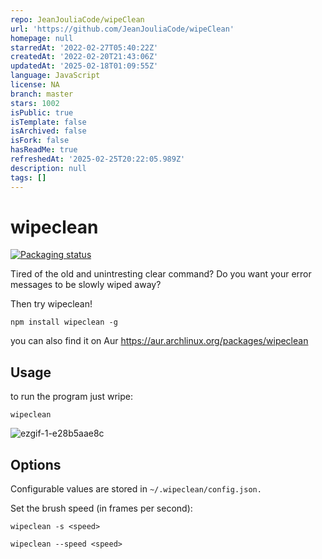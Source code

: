 ```yaml
---
repo: JeanJouliaCode/wipeClean
url: 'https://github.com/JeanJouliaCode/wipeClean'
homepage: null
starredAt: '2022-02-27T05:40:22Z'
createdAt: '2022-02-20T21:43:06Z'
updatedAt: '2025-02-18T01:09:55Z'
language: JavaScript
license: NA
branch: master
stars: 1002
isPublic: true
isTemplate: false
isArchived: false
isFork: false
hasReadMe: true
refreshedAt: '2025-02-25T20:22:05.989Z'
description: null
tags: []
---
```


# wipeclean
[![Packaging status](https://repology.org/badge/tiny-repos/wipeclean.svg)](https://repology.org/project/wipeclean/versions)

Tired of the old and unintresting clear command?
Do you want your error messages to be slowly wiped away?

Then try wipeclean!

`npm install wipeclean -g`

you can also find it on Aur
https://aur.archlinux.org/packages/wipeclean

## Usage

to run the program just wripe: 

`wipeclean`

![ezgif-1-e28b5aae8c](https://user-images.githubusercontent.com/60259431/155228227-a429c2ae-a003-41d0-b8de-a6fa8b7413c7.gif)

## Options

Configurable values are stored in `~/.wipeclean/config.json.`

Set the brush speed (in frames per second):

`wipeclean -s <speed>`

`wipeclean --speed <speed>`
